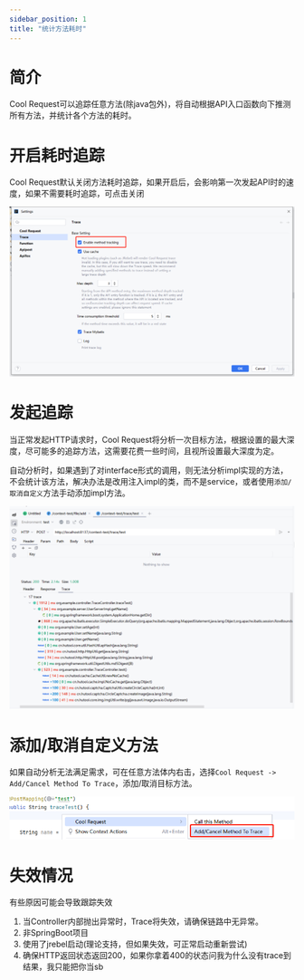 ```yaml
---
sidebar_position: 1
title: "统计方法耗时"
---
```


# 简介


Cool Request可以追踪任意方法(除java包外)，将自动根据API入口函数向下推测所有方法，并统计各个方法的耗时。

# 开启耗时追踪

Cool Request默认关闭方法耗时追踪，如果开启后，会影响第一次发起API时的速度，如果不需要耗时追踪，可点击关闭

![Alt text](../images/trace-enabled.png)

# 发起追踪

当正常发起HTTP请求时，Cool Request将分析一次目标方法，根据设置的最大深度，尽可能多的追踪方法，这需要花费一些时间，且视所设置最大深度为定。

自动分析时，如果遇到了对interface形式的调用，则无法分析impl实现的方法，不会统计该方法，解决办法是改用注入impl的类，而不是service，或者使用`添加/取消自定义`方法手动添加impl方法。

![Alt text](../images/trace-example.png)

# 添加/取消自定义方法

如果自动分析无法满足需求，可在任意方法体内右击，选择`Cool Request -> Add/Cancel Method To Trace`，添加/取消目标方法。

![Alt text](../images/trace-custom.png)



# 失效情况

有些原因可能会导致跟踪失效

1. 当Controller内部抛出异常时，Trace将失效，请确保链路中无异常。
2. 非SpringBoot项目
3. 使用了jrebel启动(理论支持，但如果失效，可正常启动重新尝试)
2. 确保HTTP返回状态返回200，如果你拿着400的状态问我为什么没有trace到结果，我只能把你当sb